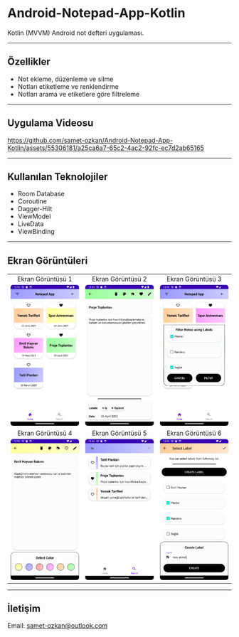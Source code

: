 # Android-Notepad-App-Kotlin
Kotlin (MVVM) Android not defteri uygulaması.

---
## Özellikler
* Not ekleme, düzenleme ve silme
* Notları etiketleme ve renklendirme
* Notları arama ve etiketlere göre filtreleme

---
## Uygulama Videosu
https://github.com/samet-ozkan/Android-Notepad-App-Kotlin/assets/55306181/a25ca6a7-65c2-4ac2-92fc-ec7d2ab65165

---
## Kullanılan Teknolojiler
* Room Database
* Coroutine
* Dagger-Hilt
* ViewModel
* LiveData
* ViewBinding

---
## Ekran Görüntüleri
<table>
  <tr>
    <td align="center">Ekran Görüntüsü 1</td>
    <td align="center">Ekran Görüntüsü 2</td>
    <td align="center">Ekran Görüntüsü 3</td>
  </tr>
  <tr>
    <td align="center"><img src="Screenshots/Screenshot_20230912_031222.png" alt="Ekran Görüntüsü 1" width="200"></td>
    <td align="center"><img src="Screenshots/Screenshot_20230912_031446.png" alt="Ekran Görüntüsü 2" width="200"></td>
    <td align="center"><img src="Screenshots/Screenshot_20230912_031848.png" alt="Ekran Görüntüsü 3" width="200"></td>
  </tr>
  <tr>
    <td align="center">Ekran Görüntüsü 4</td>
    <td align="center">Ekran Görüntüsü 5</td>
    <td align="center">Ekran Görüntüsü 6</td>
  </tr>
  <tr>
    <td align="center"><img src="Screenshots/Screenshot_20230912_031529.png" alt="Ekran Görüntüsü 4" width="200"></td>
    <td align="center"><img src="Screenshots/Screenshot_20230912_032002.png" alt="Ekran Görüntüsü 5" width="200"></td>
    <td align="center"><img src="Screenshots/Screenshot_20230912_031650.png" alt="Ekran Görüntüsü 6" width="200"></td>
  </tr>
</table>

---
## İletişim
<p>Email: <a href="mailto:samet-ozkan@outlook.com">samet-ozkan@outlook.com</a></p>







